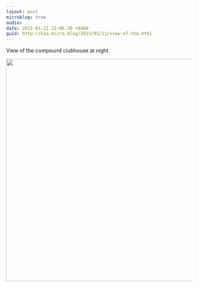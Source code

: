 ```yaml
---
layout: post
microblog: true
audio: 
date: 2015-01-21 22:06:30 +0400
guid: http://kaa.micro.blog/2015/01/21/view-of-the.html
---
```

View of the compound clubhouse at night.

<img src="https://micro.kaa.bz/uploads/2018/2a07291a40.jpg" width="600" height="600" />
